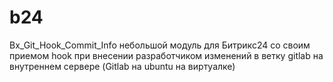 # b24
Bx_Git_Hook_Commit_Info
небольшой модуль для Битрикс24 со своим приемом hook при внесении разработчиком изменений в ветку gitlab на внутреннем сервере (Gitlab на ubuntu на виртуалке)
